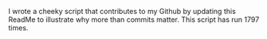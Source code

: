 I wrote a cheeky script that contributes to my Github by updating this ReadMe to illustrate why more than commits matter. This script has run 1797 times.